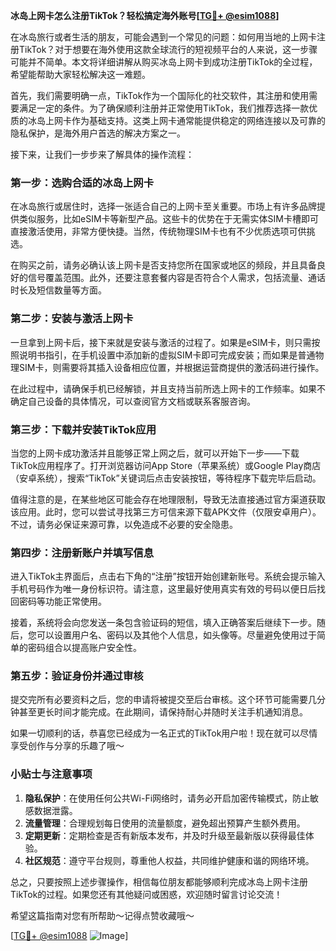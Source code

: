 **冰岛上网卡怎么注册TikTok？轻松搞定海外账号[[TG💪+ @esim1088](https://t.me/s/esim1088)]**

在冰岛旅行或者生活的朋友，可能会遇到一个常见的问题：如何用当地的上网卡注册TikTok？对于想要在海外使用这款全球流行的短视频平台的人来说，这一步骤可能并不简单。本文将详细讲解从购买冰岛上网卡到成功注册TikTok的全过程，希望能帮助大家轻松解决这一难题。

首先，我们需要明确一点，TikTok作为一个国际化的社交软件，其注册和使用需要满足一定的条件。为了确保顺利注册并正常使用TikTok，我们推荐选择一款优质的冰岛上网卡作为基础支持。这类上网卡通常能提供稳定的网络连接以及可靠的隐私保护，是海外用户首选的解决方案之一。

接下来，让我们一步步来了解具体的操作流程：

### 第一步：选购合适的冰岛上网卡

在冰岛旅行或居住时，选择一张适合自己的上网卡至关重要。市场上有许多品牌提供类似服务，比如eSIM卡等新型产品。这些卡的优势在于无需实体SIM卡槽即可直接激活使用，非常方便快捷。当然，传统物理SIM卡也有不少优质选项可供挑选。

在购买之前，请务必确认该上网卡是否支持您所在国家或地区的频段，并且具备良好的信号覆盖范围。此外，还要注意套餐内容是否符合个人需求，包括流量、通话时长及短信数量等方面。

### 第二步：安装与激活上网卡

一旦拿到上网卡后，接下来就是安装与激活的过程了。如果是eSIM卡，则只需按照说明书指引，在手机设置中添加新的虚拟SIM卡即可完成安装；而如果是普通物理SIM卡，则需要将其插入设备相应位置，并根据运营商提供的激活码进行操作。

在此过程中，请确保手机已经解锁，并且支持当前所选上网卡的工作频率。如果不确定自己设备的具体情况，可以查阅官方文档或联系客服咨询。

### 第三步：下载并安装TikTok应用

当您的上网卡成功激活并且能够正常上网之后，就可以开始下一步——下载TikTok应用程序了。打开浏览器访问App Store（苹果系统）或Google Play商店（安卓系统），搜索“TikTok”关键词后点击安装按钮，等待程序下载完毕后启动。

值得注意的是，在某些地区可能会存在地理限制，导致无法直接通过官方渠道获取该应用。此时，您可以尝试寻找第三方可信来源下载APK文件（仅限安卓用户）。不过，请务必保证来源可靠，以免造成不必要的安全隐患。

### 第四步：注册新账户并填写信息

进入TikTok主界面后，点击右下角的“注册”按钮开始创建新账号。系统会提示输入手机号码作为唯一身份标识符。请注意，这里最好使用真实有效的号码以便日后找回密码等功能正常使用。

接着，系统将会向您发送一条包含验证码的短信，填入正确答案后继续下一步。随后，您可以设置用户名、密码以及其他个人信息，如头像等。尽量避免使用过于简单的密码组合以提高账户安全性。

### 第五步：验证身份并通过审核

提交完所有必要资料之后，您的申请将被提交至后台审核。这个环节可能需要几分钟甚至更长时间才能完成。在此期间，请保持耐心并随时关注手机通知消息。

如果一切顺利的话，恭喜您已经成为一名正式的TikTok用户啦！现在就可以尽情享受创作与分享的乐趣了哦～

### 小贴士与注意事项

1. **隐私保护**：在使用任何公共Wi-Fi网络时，请务必开启加密传输模式，防止敏感数据泄露。
2. **流量管理**：合理规划每日使用的流量额度，避免超出预算产生额外费用。
3. **定期更新**：定期检查是否有新版本发布，并及时升级至最新版以获得最佳体验。
4. **社区规范**：遵守平台规则，尊重他人权益，共同维护健康和谐的网络环境。

总之，只要按照上述步骤操作，相信每位朋友都能够顺利完成冰岛上网卡注册TikTok的过程。如果您还有其他疑问或困惑，欢迎随时留言讨论交流！

希望这篇指南对您有所帮助～记得点赞收藏哦～

[[TG💪+ @esim1088](https://t.me/s/esim1088) ![Image](https://i.postimg.cc/4NQfJmqS/Snipaste-2025-05-13-00-14-12.png)]